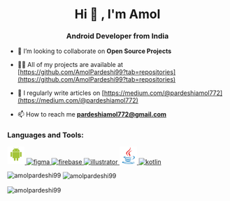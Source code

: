 <h1 align="center">Hi 👋 , I'm Amol </h1>
<h3 align="center">Android Developer from India</h3>


- 👯 I’m looking to collaborate on **Open Source Projects**

- 👨‍💻 All of my projects are available at [https://github.com/AmolPardeshi99?tab=repositories](https://github.com/AmolPardeshi99?tab=repositories)

- 📝 I regularly write articles on [https://medium.com/@pardeshiamol772](https://medium.com/@pardeshiamol772)

- 📫 How to reach me **pardeshiamol772@gmail.com**


<h3 align="left">Languages and Tools:</h3>

<p align="left"> <a href="https://developer.android.com" target="_blank"> <img src="https://raw.githubusercontent.com/devicons/devicon/master/icons/android/android-original-wordmark.svg" alt="android" width="40" height="40"/> </a> <a href="https://www.figma.com/" target="_blank"> <img src="https://www.vectorlogo.zone/logos/figma/figma-icon.svg" alt="figma" width="40" height="40"/> </a> <a href="https://firebase.google.com/" target="_blank"> <img src="https://www.vectorlogo.zone/logos/firebase/firebase-icon.svg" alt="firebase" width="40" height="40"/> </a> <a href="https://www.adobe.com/in/products/illustrator.html" target="_blank"> <img src="https://www.vectorlogo.zone/logos/adobe_illustrator/adobe_illustrator-icon.svg" alt="illustrator" width="40" height="40"/> </a> <a href="https://www.java.com" target="_blank"> <img src="https://raw.githubusercontent.com/devicons/devicon/master/icons/java/java-original.svg" alt="java" width="40" height="40"/> </a> <a href="https://kotlinlang.org" target="_blank"> <img src="https://www.vectorlogo.zone/logos/kotlinlang/kotlinlang-icon.svg" alt="kotlin" width="40" height="40"/> </a> </p>

<p><img align="left" src="https://github-readme-stats.vercel.app/api/top-langs?username=amolpardeshi99&show_icons=true&locale=en&layout=compact" alt="amolpardeshi99" /></p>

<p>&nbsp;<img align="center" src="https://github-readme-stats.vercel.app/api?username=amolpardeshi99&show_icons=true&locale=en" alt="amolpardeshi99" /></p>

<p><img align="center" src="https://github-readme-streak-stats.herokuapp.com/?user=amolpardeshi99&" alt="amolpardeshi99" /></p>

